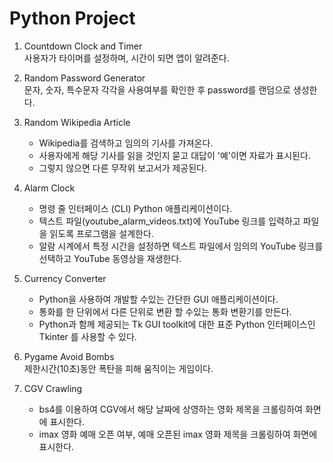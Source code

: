 # Python Project

1. Countdown Clock and Timer<br>
    사용자가 타이머를 설정하며, 시간이 되면 앱이 알려준다.<br>

2. Random Password Generator<br>
    문자, 숫자, 특수문자 각각을 사용여부를 확인한 후
    password를 랜덤으로 생성한다.<br>

3. Random Wikipedia Article<br>
    * Wikipedia를 검색하고 임의의 기사를 가져온다.
    * 사용자에게 해당 기사를 읽을 것인지 묻고 대답이 '예'이면 자료가 표시된다.
    * 그렇지 않으면 다른 무작위 보고서가 제공된다.<br>

4. Alarm Clock<br>
    * 명령 줄 인터페이스 (CLI) Python 애플리케이션이다.
    * 텍스트 파일(youtube_alarm_videos.txt)에 YouTube 링크를 입력하고 파일을 읽도록 프로그램을 설계한다.
    * 알람 시계에서 특정 시간을 설정하면 텍스트 파일에서 임의의 YouTube 링크를 선택하고 YouTube 동영상을 재생한다.

5. Currency Converter<br>
    * Python을 사용하여 개발할 수있는 간단한 GUI 애플리케이션이다.
    * 통화를 한 단위에서 다른 단위로 변환 할 수있는 통화 변환기를 만든다.
    * Python과 함께 제공되는 Tk GUI toolkit에 대한 표준 Python 인터페이스인 Tkinter 를 사용할 수 있다.

6. Pygame Avoid Bombs<br>
    제한시간(10초)동안 폭탄을 피해 움직이는 게임이다.

7. CGV Crawling<br>
    * bs4를 이용하여 CGV에서 해당 날짜에 상영하는 영화 제목을 크롤링하여 화면에 표시한다.
    * imax 영화 예매 오픈 여부, 예매 오픈된 imax 영화 제목을 크롤링하여 화면에 표시한다.